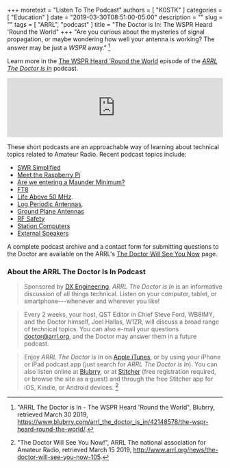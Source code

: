 +++
moretext = "Listen To The Podcast"
authors = [ "K0STK" ]
categories = [ "Education" ]
date = "2019-03-30T08:51:00-05:00"
description = ""
slug = ""
tags = [ "ARRL", "podcast" ]
title = "The Doctor is In: The WSPR Heard 'Round the World"
+++
"Are you curious about the mysteries of signal propagation, or maybe wondering
how well your antenna is working? The answer may be just a *WSPR* away." [^1]

Learn more in the
[The WSPR Heard 'Round the World](https://www.blubrry.com/arrl_the_doctor_is_in/42148578/the-wspr-heard-round-the-world/)
episode of the
[*ARRL The Doctor is in*](http://www.arrl.org/doctor/) podcast. 
<!--more-->

<iframe src="http://player.blubrry.com?media_url=http://media.blubrry.com/arrl_the_doctor_is_in/content.blubrry.com/arrl_the_doctor_is_in/March_28_-_WSPR.mp3" scrolling="no" width="100%" height="138px" frameborder="0"></iframe>

These short podcasts are an approachable way of learning about technical
topics related to Amateur Radio. Recent podcast topics include:

* [SWR Simplified](https://www.blubrry.com/arrl_the_doctor_is_in/42026223/swr-simplified/)
* [Meet the Raspberry Pi](https://www.blubrry.com/arrl_the_doctor_is_in/41981724/meet-the-raspberry-pi/)
* [Are we entering a Maunder Minimum?](https://www.blubrry.com/arrl_the_doctor_is_in/41574941/are-we-entering-a-maunder-minimum/)
* [FT8](https://www.blubrry.com/arrl_the_doctor_is_in/40986567/ft8/)
* [Life Above 50 MHz](https://www.blubrry.com/arrl_the_doctor_is_in/40986137/life-above-50-mhz).
* [Log Periodic Antennas](https://www.blubrry.com/arrl_the_doctor_is_in/39781083/log-periodic-antennas/),
* [Ground Plane Antennas](https://www.blubrry.com/arrl_the_doctor_is_in/39442945/ground-plane-antennas/)
* [RF Safety](https://www.blubrry.com/arrl_the_doctor_is_in/39442944/rf-safety/)
* [Station Computers](https://www.blubrry.com/arrl_the_doctor_is_in/38424687/station-computers/)
* [External Speakers](https://www.blubrry.com/arrl_the_doctor_is_in/38268972/external-speakers/)

A complete podcast archive and a contact form for submitting questions
to the Doctor are available on the ARRL's
[The Doctor Will See You Now](http://www.arrl.org/doctor) page.

### About the ARRL The Doctor Is In Podcast

>Sponsored by [DX Engineering](http://www.dxengineering.com/),
*ARRL The Doctor is In* is an informative discussion of all things
technical. Listen on your computer, tablet, or smartphone---whenever and
wherever you like!

>Every 2 weeks, your host, QST Editor in Chief Steve Ford, WB8IMY, and the
Doctor himself, Joel Hallas, W1ZR, will discuss a broad range of technical
topics. You can also e-mail your questions
[doctor@arrl.org](mailto:doctor@arrl.org),
and the Doctor may answer them in a future podcast.

>Enjoy
*ARRL The Doctor is In* on
[Apple iTunes](https://itunes.apple.com/us/podcast/arrl-the-doctor-is-in/id1096749595?mt=2()),
or by using your iPhone or iPad podcast app (just search for
*ARRL The Doctor is In*). You can also listen online at
[Blubrry](https://www.blubrry.com/arrl_the_doctor_is_in/),
or at
[Stitcher](https://www.stitcher.com/)
(free registration required, or browse the site as a guest) and through
the free Stitcher app for iOS, Kindle, or Android devices. [^2]

[^1]: "ARRL The Doctor is In - The WSPR Heard 'Round the World", Blubrry, retrieved March 30 2019, https://www.blubrry.com/arrl_the_doctor_is_in/42148578/the-wspr-heard-round-the-world/.

[^2]: "The Doctor Will See You Now!", ARRL The national association for Amateur Radio, retrieved March 15 2019, http://www.arrl.org/news/the-doctor-will-see-you-now-105.
